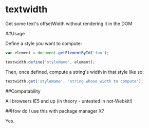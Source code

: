 textwidth
========================

Get some text's offsetWidth without rendering it in the DOM

##Usage

Define a style you want to compute:

```js
var element = document.getElementById('foo');

textwidth.define('styleName', element);
```

Then, once defined, compute a string's width in that style like so:

```js
textwidth.get('styleName', 'string whose width to compute');
```

##Compatability

All browsers IE5 and up (in theory - untested in not-Webkit!)

##How do I use this with package manager X?

Yes.